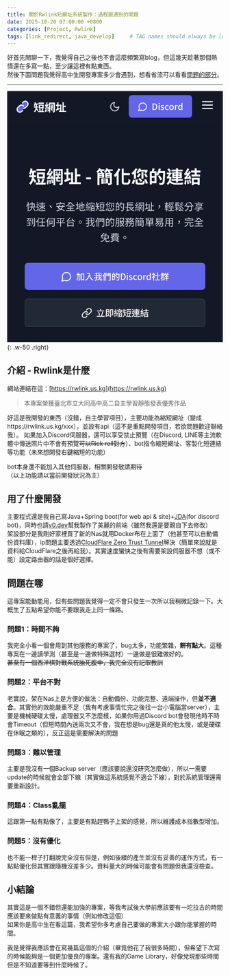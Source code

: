 ```yaml
---
title: 關於Rwlink短網址系統製作：過程跟遇到的問題
date: 2025-10-20 07:00:00 +0800
categories: [Project, Rwlink]
tags: [link_redirect, java_develop]     # TAG names should always be lowercase
---
```


好首先閒聊一下，我覺得自己之後也不會這麼頻繁寫blog，但這幾天趁著那個熱情還在多寫一點，至少讓這裡有點東西。  
然後下面問題我覺得高中生開發專案多少會遇到，想看省流可以看看[問題的部分](/posts/rwlink/#問題在哪)。

---
![](/assets/img/posts/2025/10/20/rwlink/Screen%20Shot.jpeg){: .w-50 .right}
## 介紹 - Rwlink是什麼

網站連結在這：[https://rwlink.us.kg](https://rwlink.us.kg)  

> 本專案榮獲臺北市立大同高中高二自主學習靜態發表優秀作品

好這是我開發的東西（沒錯，自主學習項目），主要功能為縮短網址（變成https://rwlink.us.kg/xxx），並設有api（這不是重點開發項目，若欲問題歡迎聯絡我）。
如果加入Discord伺服器，還可以享受禁止預覽（在Discord, LINE等主流軟體中傳送照片中不會有預覽~~可以Rick roll對方~~）、bot指令縮短網址、客製化短連結等功能（未來想開發右鍵縮短的功能）  

bot本身還不能加入其他伺服器，相關開發敬請期待  
（以上功能請以當前開發狀況為主）  

## 用了什麼開發
主要程式還是我自己寫Java+Spring boot(for web api & site)+[JDA](https://github.com/discord-jda/JDA)(for discord bot)，同時也請[v0.dev](https://v0.dev)幫我製作了美麗的前端（雖然我還是要親自下去修改）  
架設部分是我剛好家裡買了新的Nas就用Docker布在上面了（他甚至可以自動備份資料庫），ip問題主要透過[CloudFlare Zero Trust Tunnel](https://developers.cloudflare.com/cloudflare-one/connections/connect-networks/)解決（簡單來說就是資料給CloudFlare之後再給我）。其實速度蠻快之後有需要架設伺服器不想（或不能）設定路由器的話是個好選擇。

## 問題在哪
這專案能動能用，但有些問題我覺得一定不會只發生一次所以我稍微記錄一下。大概生了五點希望你能不要跟我走上同一條路。

### 問題1：時間不夠
我完全小看一個會用到其他服務的專案了，bug太多，功能繁雜，**餅有點大**。這種專案在一邊讀學測（甚至是一邊做特殊選材）一邊做是很難做好的。  
~~甚至有一個西洋棋對戰系統胎死腹中，我完全沒有記取教訓~~

### 問題2：平台不對
老實說，架在Nas上是方便的做法：自動備份、功能完整、遠端操作，但**並不適合**。其實他的效能嚴重不足（我有考慮事情忙完之後找一台小電腦當server），主要是機械硬碟太慢，處理器又不怎麼樣，如果你用過Discord bot會發現他時不時會Timeout（但短時間內送兩次又不會，我在想是bug還是真的他太慢，或是硬碟在休眠之類的），反正這是需要解決的問題

### 問題3：難以管理
主要是我沒有一個Backup server（應該要說還沒研究怎麼做），所以一需要update的時候就會全部下線（其實做這系統感覺不適合下線），對於系統管理還需要重新設計。

### 問題4：Class亂擺
這跟第一點有點像了，主要是有點趕鴨子上架的感覺，所以維護成本指數型增加。

### 問題5：沒有優化
也不能一桿子打翻說完全沒有但是，例如後綴的產生並沒有妥善的運作方式，有一點點優化但其實跟隨機沒差多少。資料量大的時候可能會有問題但我還沒檢查。

## 小結論
其實這是一個不錯但還能加強的專案，等我考試後大學前應該要有一坨拉古的時間應該要來做點有意義的事情（例如修改這個）  
如果你是高中生在看這篇，我希望你多考慮自己要做的專案大小跟你能掌握的時間。

我是覺得我應該會在寫幾篇這個的介紹（畢竟他花了我很多時間），但希望下次寫的時候能夠是一個更加優良的專案。還有我的Game Library，好像兌現那些時間但是不知道要等到什麼時候了。 
